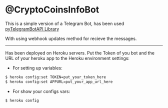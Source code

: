 # @CryptoCoinsInfoBot

This is a simple version of a Telegram Bot, has been used [pyTelegramBotAPI Library ](https://github.com/eternnoir/pyTelegramBotAPI "pyTelegramBotAPI Library GitHub Repository")

With using webhook updates method for recieve the messages.  

---

Has been deployed on Heroku servers. Put the Token of you bot and the URL of your heroku app to the Heroku environment settings:

+ For setting up variables:
```bash
$ heroku config:set TOKEN=put_your_token_here
$ heroku config:set APPURL=put_your_app_url_here
```

+ For show your configs vars:
```bash
$ heroku config
```